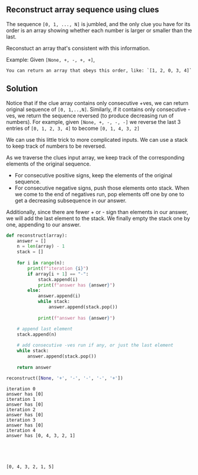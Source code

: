 ## Reconstruct array sequence using clues
The sequence `[0, 1, ..., N]` is jumbled, and the only clue you have for its order is an array showing whether each number is larger or smaller than the last. 

Reconstuct an array that's consistent with this information.

Example:
    Given `[None, +, -, +, +]`,
    
    You can return an array that obeys this order, like: `[1, 2, 0, 3, 4]`

## Solution
Notice that if the clue array contains only consecutive +ves, we can return original sequence of `[0, 1,..,N]`. Similarly, if it contains only consecutive -ves, we return the sequence reversed (to produce decreasing run of numbers).
For example, given `[None, +, -, -, -]` we reverse the last 3 entries of `[0, 1, 2, 3, 4]` to become `[0, 1, 4, 3, 2]`

We can use this little trick to more complicated inputs. We can use a stack to keep track of numbers to be reversed.

As we traverse the clues input array, we keep track of the corresponding elements of the original sequence. 
- For consecutive positive signs, keep the elements of the original sequence.
- For consecutive negative signs, push those elements onto stack. When we come to the end of negatives run, pop elements off one by one to get a decreasing subsequence in our answer. 

Additionally, since there are fewer + or - sign than elements in our answer, we will add the last element to the stack.
We finally empty the stack one by one, appending to our answer.


```python
def reconstruct(array):
    answer = []
    n = len(array) - 1
    stack = []
    
    for i in range(n):
        print(f"iteration {i}")
        if array[i + 1] == "-":
            stack.append(i)
            print(f"answer has {answer}")
        else:
            answer.append(i)
            while stack:
                answer.append(stack.pop())
            
            print(f"answer has {answer}")

    # append last element
    stack.append(n)
    
    # add consecutive -ves run if any, or just the last element
    while stack:
        answer.append(stack.pop())
        
    return answer    
```


```python
reconstruct([None, '+', '-', '-', '-', '+'])
```

    iteration 0
    answer has [0]
    iteration 1
    answer has [0]
    iteration 2
    answer has [0]
    iteration 3
    answer has [0]
    iteration 4
    answer has [0, 4, 3, 2, 1]





    [0, 4, 3, 2, 1, 5]




```python

```
